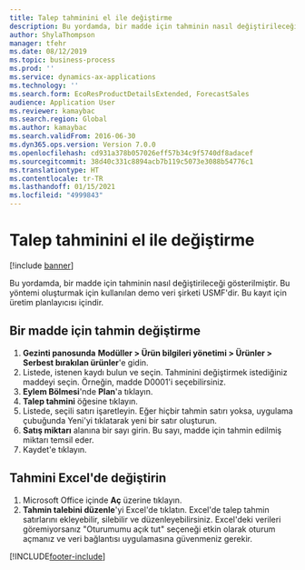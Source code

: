 ```yaml
---
title: Talep tahminini el ile değiştirme
description: Bu yordamda, bir madde için tahminin nasıl değiştirileceği gösterilmiştir.
author: ShylaThompson
manager: tfehr
ms.date: 08/12/2019
ms.topic: business-process
ms.prod: ''
ms.service: dynamics-ax-applications
ms.technology: ''
ms.search.form: EcoResProductDetailsExtended, ForecastSales
audience: Application User
ms.reviewer: kamaybac
ms.search.region: Global
ms.author: kamaybac
ms.search.validFrom: 2016-06-30
ms.dyn365.ops.version: Version 7.0.0
ms.openlocfilehash: cd931a378b057026eff57b34c9f5740df8adacef
ms.sourcegitcommit: 38d40c331c8894acb7b119c5073e3088b54776c1
ms.translationtype: HT
ms.contentlocale: tr-TR
ms.lasthandoff: 01/15/2021
ms.locfileid: "4999843"
---
```

# <a name="modify-a-demand-forecast-manually"></a>Talep tahminini el ile değiştirme

[!include [banner](../../includes/banner.md)]

Bu yordamda, bir madde için tahminin nasıl değiştirileceği gösterilmiştir. Bu yöntemi oluşturmak için kullanılan demo veri şirketi USMF'dir. Bu kayıt için üretim planlayıcısı içindir. 


## <a name="modify-the-forecast-for-an-item"></a>Bir madde için tahmin değiştirme
1. **Gezinti panosunda** **Modüller > Ürün bilgileri yönetimi > Ürünler > Serbest bırakılan ürünler**'e gidin.
2. Listede, istenen kaydı bulun ve seçin. Tahminini değiştirmek istediğiniz maddeyi seçin. Örneğin, madde D0001'i seçebilirsiniz.  
3. **Eylem Bölmesi**'nde **Plan**'a tıklayın.
4. **Talep tahmini** öğesine tıklayın.
5. Listede, seçili satırı işaretleyin. Eğer hiçbir tahmin satırı yoksa, uygulama çubuğunda Yeni'yi tıklatarak yeni bir satır oluşturun.  
6. **Satış miktarı** alanına bir sayı girin. Bu sayı, madde için tahmin edilmiş miktarı temsil eder.  
7. Kaydet'e tıklayın.

## <a name="modify-the-forecast-in-excel"></a>Tahmini Excel'de değiştirin
1. Microsoft Office içinde **Aç** üzerine tıklayın.
2. **Tahmin talebini düzenle**'yi Excel'de tıklatın. Excel'de talep tahmin satırlarını ekleyebilir, silebilir ve düzenleyebilirsiniz. Excel'deki verileri göremiyorsanız "Oturumumu açık tut" seçeneği etkin olarak oturum açmanız ve veri bağlantısı uygulamasına güvenmeniz gerekir.  



[!INCLUDE[footer-include](../../../includes/footer-banner.md)]